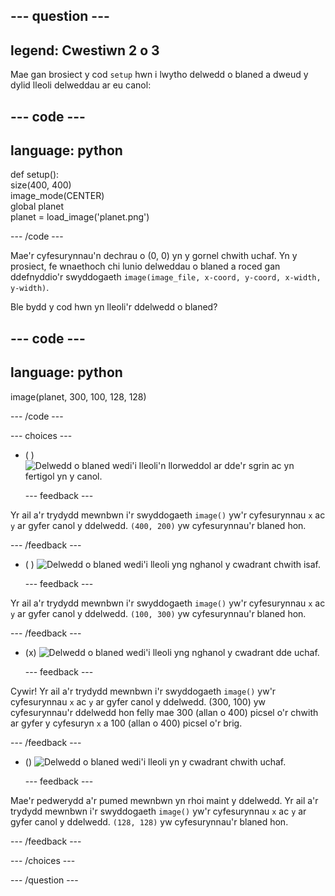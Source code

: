 
--- question ---
---
legend: Cwestiwn 2 o 3
---

Mae gan brosiect y cod `setup` hwn i lwytho delwedd o blaned a dweud y dylid lleoli delweddau ar eu canol:

--- code ---
---
language: python
---

def setup():   
size(400, 400)   
image_mode(CENTER)   
global planet   
planet = load_image('planet.png')

--- /code ---

Mae'r cyfesurynnau'n dechrau o (0, 0) yn y gornel chwith uchaf. Yn y prosiect, fe wnaethoch chi lunio delweddau o blaned a roced gan ddefnyddio'r swyddogaeth `image(image_file, x-coord, y-coord, x-width, y-width)`.

Ble bydd y cod hwn yn lleoli'r ddelwedd o blaned?

--- code ---
---
language: python
---

image(planet, 300, 100, 128, 128)

--- /code ---

--- choices ---

- ( ) ![Delwedd o blaned wedi'i lleoli'n llorweddol ar dde'r sgrin ac yn fertigol yn y canol.](images/planet400200.png)

  --- feedback ---

Yr ail a'r trydydd mewnbwn i'r swyddogaeth `image()` yw'r cyfesurynnau `x` ac `y` ar gyfer canol y ddelwedd. `(400, 200)` yw cyfesurynnau'r blaned hon.

  --- /feedback ---

- ( ) ![Delwedd o blaned wedi'i lleoli yng nghanol y cwadrant chwith isaf.](images/planet100300.png)

  --- feedback ---

Yr ail a'r trydydd mewnbwn i'r swyddogaeth `image()` yw'r cyfesurynnau `x` ac `y` ar gyfer canol y ddelwedd. `(100, 300)` yw cyfesurynnau'r blaned hon.

  --- /feedback ---

- (x) ![Delwedd o blaned wedi'i lleoli yng nghanol y cwadrant dde uchaf.](images/planet300100.png)

  --- feedback ---

Cywir! Yr ail a'r trydydd mewnbwn i'r swyddogaeth `image()` yw'r cyfesurynnau `x` ac `y` ar gyfer canol y ddelwedd. (300, 100) yw cyfesurynnau'r ddelwedd hon felly mae 300 (allan o 400) picsel o'r chwith ar gyfer y cyfesuryn `x` a 100 (allan o 400) picsel o'r brig.

  --- /feedback ---

- () ![Delwedd o blaned wedi'i lleoli yn y cwadrant chwith uchaf.](images/planet128128.png)

  --- feedback ---

Mae'r pedwerydd a'r pumed mewnbwn yn rhoi maint y ddelwedd. Yr ail a'r trydydd mewnbwn i'r swyddogaeth `image()` yw'r cyfesurynnau `x` ac `y` ar gyfer canol y ddelwedd. `(128, 128)` yw cyfesurynnau'r blaned hon.

  --- /feedback ---

--- /choices ---

--- /question ---
